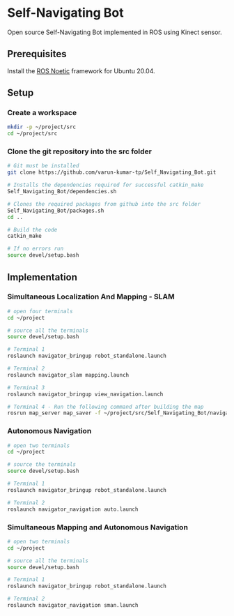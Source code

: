 # Self-Navigating Bot
Open source Self-Navigating Bot implemented in ROS using Kinect sensor.

## Prerequisites
Install the [ROS Noetic](http://wiki.ros.org/noetic/Installation/Ubuntu) framework for Ubuntu 20.04.

## Setup
### Create a workspace
``` bash
mkdir -p ~/project/src
cd ~/project/src
```
### Clone the git repository into the src folder
```bash
# Git must be installed
git clone https://github.com/varun-kumar-tp/Self_Navigating_Bot.git

# Installs the dependencies required for successful catkin_make
Self_Navigating_Bot/dependencies.sh

# Clones the required packages from github into the src folder 
Self_Navigating_Bot/packages.sh
cd ..

# Build the code
catkin_make

# If no errors run
source devel/setup.bash
```

## Implementation

### Simultaneous Localization And Mapping - SLAM
```bash
# open four terminals
cd ~/project

# source all the terminals
source devel/setup.bash

# Terminal 1
roslaunch navigator_bringup robot_standalone.launch

# Terminal 2
roslaunch navigator_slam mapping.launch

# Terminal 3
roslaunch navigator_bringup view_navigation.launch

# Terminal 4 - Run the following command after building the map
rosrun map_server map_saver -f ~/project/src/Self_Navigating_Bot/navigator_navigation/maps/map_name    
```

### Autonomous Navigation
```bash
# open two terminals
cd ~/project

# source the terminals
source devel/setup.bash

# Terminal 1
roslaunch navigator_bringup robot_standalone.launch

# Terminal 2
roslaunch navigator_navigation auto.launch
```

### Simultaneous Mapping and Autonomous Navigation
```bash
# open two terminals
cd ~/project

# source all the terminals
source devel/setup.bash

# Terminal 1
roslaunch navigator_bringup robot_standalone.launch

# Terminal 2
roslaunch navigator_navigation sman.launch
```
